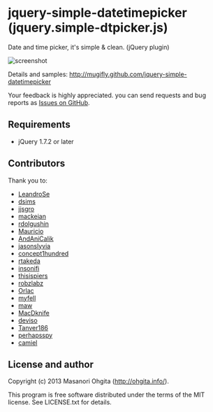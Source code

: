 jquery-simple-datetimepicker (jquery.simple-dtpicker.js)
========

Date and time picker, it's simple & clean. (jQuery plugin)

![screenshot](https://raw.github.com/mugifly/jquery-simple-datetimepicker/master/design/dtpicker_screenshot.png)

Details and samples: http://mugifly.github.com/jquery-simple-datetimepicker

Your feedback is highly appreciated.
you can send requests and bug reports as [Issues on GitHub](https://github.com/mugifly/jquery-simple-datetimepicker/issues).

## Requirements

* jQuery 1.7.2 or later

## Contributors
Thank you to:

* [LeandroSe](https://github.com/LeandroSe)
* [dsims](https://github.com/dsims)
* [jjsgro](https://github.com/jjsgro)
* [mackeian](https://github.com/mackeian)
* [rdolgushin](https://github.com/rdolgushin)
* [Mauricio](http://www.mauricioprof.com/)
* [AndAniCalik](https://twitter.com/AndAniCalik)
* [jasonslyvia](https://github.com/jasonslyvia)
* [concept1hundred](https://github.com/concept1hundred)
* [rtakeda](https://github.com/rtakeda)
* [insonifi](https://github.com/insonifi)
* [thisispiers](https://github.com/thisispiers)
* [robzlabz](https://github.com/robzlabz)
* [Orlac](https://github.com/Orlac)
* [myfell](https://github.com/myfell)
* [maw](https://github.com/maw)
* [MacDknife](https://github.com/MacDknife)
* [deviso](https://github.com/deviso)
* [Tanver186](https://github.com/Tanver186)
* [perhapsspy](https://github.com/perhapsspy)
* [camiel](https://github.com/camiel)

## License and author

Copyright (c) 2013 Masanori Ohgita (http://ohgita.info/). 

This program is free software distributed under the terms of the MIT license. 
See LICENSE.txt for details.


